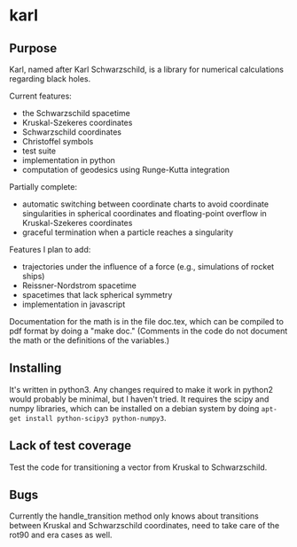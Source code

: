 karl
====

## Purpose

Karl, named after Karl Schwarzschild, is a library for numerical calculations regarding
black holes.

Current features:

* the Schwarzschild spacetime
* Kruskal-Szekeres coordinates 
* Schwarzschild coordinates
* Christoffel symbols
* test suite
* implementation in python
* computation of geodesics using Runge-Kutta integration

Partially complete:

* automatic switching between coordinate charts to avoid coordinate singularities in spherical coordinates and floating-point overflow in Kruskal-Szekeres coordinates
* graceful termination when a particle reaches a singularity

Features I plan to add:

* trajectories under the influence of a force (e.g., simulations of rocket ships)
* Reissner-Nordstrom spacetime
* spacetimes that lack spherical symmetry
* implementation in javascript

Documentation for the math is in the file doc.tex, which can be
compiled to pdf format by doing a "make doc." (Comments in the code do
not document the math or the definitions of the variables.)

## Installing

It's written in python3. Any changes required to make it work in python2 would probably be minimal,
but I haven't tried. It requires the scipy and numpy libraries, which can be installed on a debian
system by doing `apt-get install python-scipy3 python-numpy3`.

## Lack of test coverage

Test the code for transitioning a vector from Kruskal to Schwarzschild.

## Bugs

Currently the handle_transition method only knows about transitions
between Kruskal and Schwarzschild coordinates, need to take care of
the rot90 and era cases as well. 

